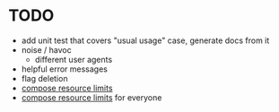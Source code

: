 # TODO

- add unit test that covers "usual usage" case, generate docs from it
- noise / havoc
  - different user agents
- helpful error messages
- flag deletion
- [compose resource limits](https://docs.docker.com/compose/compose-file/compose-file-v3/#resources)
- [compose resource limits](https://docs.docker.com/compose/compose-file/compose-file-v3/#resources) for everyone

